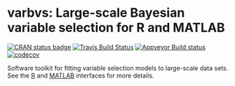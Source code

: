 # varbvs: Large-scale Bayesian variable selection for R and MATLAB

[![CRAN status badge](http://www.r-pkg.org/badges/version/varbvs)](http://cran.r-project.org/package=varbvs)
[![Travis Build Status](https://travis-ci.org/pcarbo/varbvs.svg?branch=master)](https://travis-ci.org/pcarbo/varbvs)
[![Appveyor Build status](https://ci.appveyor.com/api/projects/status/xqnqhsk5na3855nq?svg=true)](https://ci.appveyor.com/project/pcarbo/varbvs)
[![codecov](https://codecov.io/gh/pcarbo/varbvs/branch/master/graph/badge.svg)](https://codecov.io/gh/pcarbo/varbvs)

Software toolkit for fitting variable selection models to large-scale
data sets. See the [R](varbvs-R) and [MATLAB](varbvs-MATLAB)
interfaces for more details.
